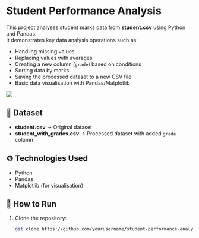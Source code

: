# Student Performance Analysis  

This project analyses student marks data from **student.csv** using Python and Pandas.  
It demonstrates key data analysis operations such as:  

- Handling missing values  
- Replacing values with averages  
- Creating a new column (`grade`) based on conditions  
- Sorting data by marks  
- Saving the processed dataset to a new CSV file  
- Basic data visualisation with Pandas/Matplotlib 

![](./1.png)

 

## 📂 Dataset
- **student.csv** → Original dataset  
- **student_with_grades.csv** → Processed dataset with added `grade` column  

## ⚙️ Technologies Used
- Python  
- Pandas  
- Matplotlib (for visualisation)  

## 🚀 How to Run
1. Clone the repository:
   ```bash
   git clone https://github.com/yourusername/student-performance-analysis.git
